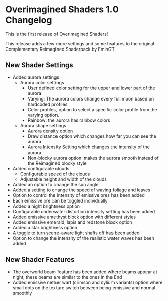 # Overimagined Shaders 1.0 Changelog

This is the first release of Overimagined Shaders!

This release adds a few more settings and some features to the original Complementary Reimagined Shaderpack by EminGT

## New Shader Settings

- Added aurora settings
    - Aurora color settings
        - User defined color setting for the upper and lower part of the aurora
        - Varying: The aurora colors change every full moon based on hardcoded profiles
        - Color profiles, option to select a specific color profile from the varying option.
        - Rainbow: the aurora has rainbow colors
    - Aurora shape settings
        - Aurora density option
        - Draw distance option which changes how far you can see the aurora
        - Aurora Intensity Setting which changes the intensity of the aurora
        - Non-blocky aurora option: makes the aurora smooth instead of the Reimagined blocky style
- Added configurable clouds
    - Configurable speed of the clouds
    - Adjustable height and width of the clouds
- Added an option to change the sun angle
- Added a setting to change the speed of waving foliage and leaves
- Option to control the intensity of emissive ores has been added
- Each emissive ore can be toggled individually
- Added a night brightness option
- Configurable underwater distortion intensity setting has been added
- Added emissive amethyst block option with different styles
- Added emissive emerald, lapis and redstone block option
- Added a star brightness option
- A toggle to turn scene-aware light shafts off has been added
- Option to change the intensity of the realistic water waves has been added

## New Shader Features

- The overworld beam feature has been added where beams appear at night, these beams are similar to the ones in the End
- Added emissive nether wart (crimson and nylium variants) option where small dots on the texture switch between being emissive and normal smoothly
